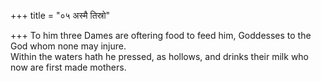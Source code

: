 +++
title = "०५ अस्मै तिस्रो"

+++
To him three Dames are oftering food to feed him, Goddesses to the God whom none may injure.  
     Within the waters hath he pressed, as hollows, and drinks their milk who now are first made mothers.